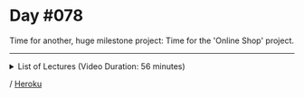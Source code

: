 # Day #078
Time for another, huge milestone project: Time for the 'Online Shop' project.

---

<details>
    <summary>List of Lectures (Video Duration: 56 minutes)</summary>
    <ul>
        <li>Improving Asynchronous Error Handling </li>
        <li>Protecting Routes With Custom Middleware</li>
        <li>Quiz 24 - Learning Check: Refactoring & MVC</li>
        <hr>
        <li>Module Introduction</li>
        <li>Planning The Project</li>
        <li>Your Challenge!</li>
        <li>Creating Folders, Files & A First Set Of Routes</li>
    </ul>
</details>

/ [Heroku](https://dyrits-blog-demonstration.herokuapp.com/)